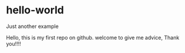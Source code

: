 # hello-world
Just another example

Hello, this is my first repo on github. welcome to give me advice, Thank you!!!!

